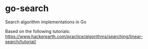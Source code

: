 <!--
@Author: Allen Flickinger <FuzzyStatic>
@Date:   2017-02-22T23:04:10-05:00
@Email:  allen.flickinger@gmail.com
@Last modified by:   FuzzyStatic
@Last modified time: 2017-02-22T23:04:29-05:00
-->

# go-search

Search algorithm implementations in Go

Based on the following tutorials: https://www.hackerearth.com/practice/algorithms/searching/linear-search/tutorial/
